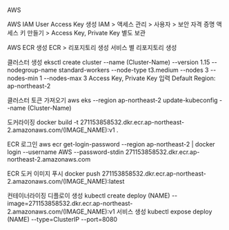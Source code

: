 AWS

AWS IAM User Access Key 생성
IAM > 액세스 관리 > 사용자 > 보안 자격 증명
액세스 키 만들기 > Access Key, Private Key 별도 보관

AWS ECR 생성
ECR > 리포지토리 생성
서비스 별 리포지토리 생성

클러스터 생성
eksctl create cluster --name (Cluster-Name) --version 1.15 --nodegroup-name standard-workers --node-type t3.medium --nodes 3 --nodes-min 1 --nodes-max 3
Access Key, Private Key 입력
Default Region: ap-northeast-2

클러스터 토큰 가져오기
aws eks --region ap-northeast-2 update-kubeconfig --name (Cluster-Name)

도커라이징
docker build -t 271153858532.dkr.ecr.ap-northeast-2.amazonaws.com/(IMAGE_NAME):v1 .

ECR 로그인
aws ecr get-login-password --region ap-northeast-2 | docker login --username AWS --password-stdin 271153858532.dkr.ecr.ap-northeast-2.amazonaws.com

ECR 도커 이미지 푸시
docker push 271153858532.dkr.ecr.ap-northeast-2.amazonaws.com/(IMAGE_NAME):latest

컨테이너라이징
디플로이 생성
kubectl create deploy (NAME) --image=271153858532.dkr.ecr.ap-northeast-2.amazonaws.com/(IMAGE_NAME):v1
서비스 생성
kubectl expose deploy (NAME) --type=ClusterIP --port=8080
